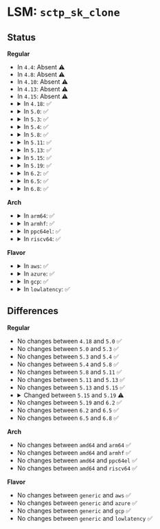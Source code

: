 # LSM: <code>sctp_sk_clone</code>

## Status
<b>Regular</b>
<ul>
<li>
In <code>4.4</code>: Absent ⚠️
</li>
<li>
In <code>4.8</code>: Absent ⚠️
</li>
<li>
In <code>4.10</code>: Absent ⚠️
</li>
<li>
In <code>4.13</code>: Absent ⚠️
</li>
<li>
In <code>4.15</code>: Absent ⚠️
</li>
<li>
<details>
<summary>In <code>4.18</code>: ✅</summary>

```c
void security_sctp_sk_clone(struct sctp_endpoint *ep, struct sock *sk, struct sock *newsk);
```
</details>
</li>
<li>
<details>
<summary>In <code>5.0</code>: ✅</summary>

```c
void security_sctp_sk_clone(struct sctp_endpoint *ep, struct sock *sk, struct sock *newsk);
```
</details>
</li>
<li>
<details>
<summary>In <code>5.3</code>: ✅</summary>

```c
void security_sctp_sk_clone(struct sctp_endpoint *ep, struct sock *sk, struct sock *newsk);
```
</details>
</li>
<li>
<details>
<summary>In <code>5.4</code>: ✅</summary>

```c
void security_sctp_sk_clone(struct sctp_endpoint *ep, struct sock *sk, struct sock *newsk);
```
</details>
</li>
<li>
<details>
<summary>In <code>5.8</code>: ✅</summary>

```c
void security_sctp_sk_clone(struct sctp_endpoint *ep, struct sock *sk, struct sock *newsk);
```
</details>
</li>
<li>
<details>
<summary>In <code>5.11</code>: ✅</summary>

```c
void security_sctp_sk_clone(struct sctp_endpoint *ep, struct sock *sk, struct sock *newsk);
```
</details>
</li>
<li>
<details>
<summary>In <code>5.13</code>: ✅</summary>

```c
void security_sctp_sk_clone(struct sctp_endpoint *ep, struct sock *sk, struct sock *newsk);
```
</details>
</li>
<li>
<details>
<summary>In <code>5.15</code>: ✅</summary>

```c
void security_sctp_sk_clone(struct sctp_endpoint *ep, struct sock *sk, struct sock *newsk);
```
</details>
</li>
<li>
<details>
<summary>In <code>5.19</code>: ✅</summary>

```c
void security_sctp_sk_clone(struct sctp_association *asoc, struct sock *sk, struct sock *newsk);
```
</details>
</li>
<li>
<details>
<summary>In <code>6.2</code>: ✅</summary>

```c
void security_sctp_sk_clone(struct sctp_association *asoc, struct sock *sk, struct sock *newsk);
```
</details>
</li>
<li>
<details>
<summary>In <code>6.5</code>: ✅</summary>

```c
void security_sctp_sk_clone(struct sctp_association *asoc, struct sock *sk, struct sock *newsk);
```
</details>
</li>
<li>
<details>
<summary>In <code>6.8</code>: ✅</summary>

```c
void security_sctp_sk_clone(struct sctp_association *asoc, struct sock *sk, struct sock *newsk);
```
</details>
</li>
</ul>
<b>Arch</b>
<ul>
<li>
<details>
<summary>In <code>arm64</code>: ✅</summary>

```c
void security_sctp_sk_clone(struct sctp_endpoint *ep, struct sock *sk, struct sock *newsk);
```
</details>
</li>
<li>
<details>
<summary>In <code>armhf</code>: ✅</summary>

```c
void security_sctp_sk_clone(struct sctp_endpoint *ep, struct sock *sk, struct sock *newsk);
```
</details>
</li>
<li>
<details>
<summary>In <code>ppc64el</code>: ✅</summary>

```c
void security_sctp_sk_clone(struct sctp_endpoint *ep, struct sock *sk, struct sock *newsk);
```
</details>
</li>
<li>
<details>
<summary>In <code>riscv64</code>: ✅</summary>

```c
void security_sctp_sk_clone(struct sctp_endpoint *ep, struct sock *sk, struct sock *newsk);
```
</details>
</li>
</ul>
<b>Flavor</b>
<ul>
<li>
<details>
<summary>In <code>aws</code>: ✅</summary>

```c
void security_sctp_sk_clone(struct sctp_endpoint *ep, struct sock *sk, struct sock *newsk);
```
</details>
</li>
<li>
<details>
<summary>In <code>azure</code>: ✅</summary>

```c
void security_sctp_sk_clone(struct sctp_endpoint *ep, struct sock *sk, struct sock *newsk);
```
</details>
</li>
<li>
<details>
<summary>In <code>gcp</code>: ✅</summary>

```c
void security_sctp_sk_clone(struct sctp_endpoint *ep, struct sock *sk, struct sock *newsk);
```
</details>
</li>
<li>
<details>
<summary>In <code>lowlatency</code>: ✅</summary>

```c
void security_sctp_sk_clone(struct sctp_endpoint *ep, struct sock *sk, struct sock *newsk);
```
</details>
</li>
</ul>

## Differences
<b>Regular</b>
<ul>
<li>
No changes between <code>4.18</code> and <code>5.0</code> ✅
</li>
<li>
No changes between <code>5.0</code> and <code>5.3</code> ✅
</li>
<li>
No changes between <code>5.3</code> and <code>5.4</code> ✅
</li>
<li>
No changes between <code>5.4</code> and <code>5.8</code> ✅
</li>
<li>
No changes between <code>5.8</code> and <code>5.11</code> ✅
</li>
<li>
No changes between <code>5.11</code> and <code>5.13</code> ✅
</li>
<li>
No changes between <code>5.13</code> and <code>5.15</code> ✅
</li>
<li>
<details>
<summary>Changed between <code>5.15</code> and <code>5.19</code> ⚠️</summary>
<ul>
<li>
<b>Param added. </b>
<code>struct sctp_association *asoc</code>
</li>
<li>
<b>Param removed. </b>
<code>struct sctp_endpoint *ep</code>
</li>
</ul>
</details>
</li>
<li>
No changes between <code>5.19</code> and <code>6.2</code> ✅
</li>
<li>
No changes between <code>6.2</code> and <code>6.5</code> ✅
</li>
<li>
No changes between <code>6.5</code> and <code>6.8</code> ✅
</li>
</ul>
<b>Arch</b>
<ul>
<li>
No changes between <code>amd64</code> and <code>arm64</code> ✅
</li>
<li>
No changes between <code>amd64</code> and <code>armhf</code> ✅
</li>
<li>
No changes between <code>amd64</code> and <code>ppc64el</code> ✅
</li>
<li>
No changes between <code>amd64</code> and <code>riscv64</code> ✅
</li>
</ul>
<b>Flavor</b>
<ul>
<li>
No changes between <code>generic</code> and <code>aws</code> ✅
</li>
<li>
No changes between <code>generic</code> and <code>azure</code> ✅
</li>
<li>
No changes between <code>generic</code> and <code>gcp</code> ✅
</li>
<li>
No changes between <code>generic</code> and <code>lowlatency</code> ✅
</li>
</ul>
